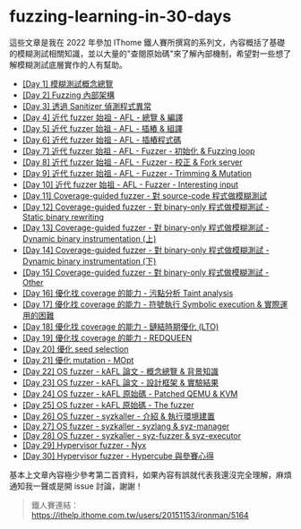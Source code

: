 # fuzzing-learning-in-30-days

這些文章是我在 2022 年參加 IThome 鐵人賽所撰寫的系列文，內容概括了基礎的模糊測試相關知識，並以大量的"查閱原始碼"來了解內部機制，希望對一些想了解模糊測試底層實作的人有幫助。

- [[Day 1] 模糊測試概念總覽](Day1.md)
- [[Day 2] Fuzzing 內部架構](Day2.md)
- [[Day 3] 透過 Sanitizer 偵測程式異常](Day3.md)
- [[Day 4] 近代 fuzzer 始祖 - AFL - 總覽 & 編譯](Day4.md)
- [[Day 5] 近代 fuzzer 始祖 - AFL - 插樁 & 組譯](Day5.md)
- [[Day 6] 近代 fuzzer 始祖 - AFL - 插樁程式碼](Day6.md)
- [[Day 7] 近代 fuzzer 始祖 - AFL - Fuzzer - 初始化 & Fuzzing loop](Day7.md)
- [[Day 8] 近代 fuzzer 始祖 - AFL - Fuzzer - 校正 & Fork server](Day8.md)
- [[Day 9] 近代 fuzzer 始祖 - AFL - Fuzzer - Trimming & Mutation](Day9.md)
- [[Day 10] 近代 fuzzer 始祖 - AFL - Fuzzer - Interesting input](Day10.md)
- [[Day 11] Coverage-guided fuzzer - 對 source-code 程式做模糊測試](Day11.md)
- [[Day 12] Coverage-guided fuzzer - 對 binary-only 程式做模糊測試 - Static binary rewriting](Day12.md)
- [[Day 13] Coverage-guided fuzzer - 對 binary-only 程式做模糊測試 - Dynamic binary instrumentation (上)](Day13.md)
- [[Day 14] Coverage-guided fuzzer - 對 binary-only 程式做模糊測試 - Dynamic binary instrumentation (下)](Day14.md)
- [[Day 15] Coverage-guided fuzzer - 對 binary-only 程式做模糊測試 - Other](Day15.md)
- [[Day 16] 優化找 coverage 的能力 - 污點分析 Taint analysis](Day16.md)
- [[Day 17] 優化找 coverage 的能力 - 符號執行 Symbolic execution & 實際運用的困難](Day17.md)
- [[Day 18] 優化找 coverage 的能力 - 鏈結時期優化 (LTO)](Day18.md)
- [[Day 19] 優化找 coverage 的能力 - REDQUEEN](Day19.md)
- [[Day 20] 優化 seed selection](Day20.md)
- [[Day 21] 優化 mutation - MOpt](Day21.md)
- [[Day 22] OS fuzzer - kAFL 論文 - 概念總覽 & 背景知識](Day22.md)
- [[Day 23] OS fuzzer - kAFL 論文 - 設計框架 & 實驗結果](Day23.md)
- [[Day 24] OS fuzzer - kAFL 原始碼 - Patched QEMU & KVM](Day24.md)
- [[Day 25] OS fuzzer - kAFL 原始碼 - The fuzzer](Day25.md)
- [[Day 26] OS fuzzer - syzkaller - 介紹 & 執行環境建置](Day26.md)
- [[Day 27] OS fuzzer - syzkaller - syzlang & syz-manager](Day27.md)
- [[Day 28] OS fuzzer - syzkaller - syz-fuzzer & syz-executor](Day28.md)
- [[Day 29] Hypervisor fuzzer - Nyx](Day29.md)
- [[Day 30] Hypervisor fuzzer - Hypercube 與參賽心得](Day30.md)

基本上文章內容極少參考第二首資料，如果內容有誤就代表我還沒完全理解，麻煩通知我一聲或是開 issue 討論，謝謝！

> 鐵人賽連結： https://ithelp.ithome.com.tw/users/20151153/ironman/5164